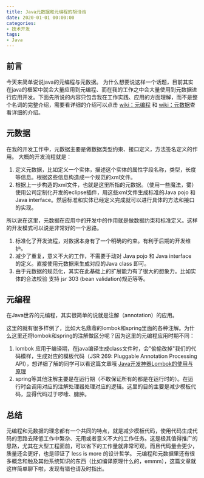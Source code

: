 ```yaml
---
title: Java元数据和元编程的胡诌诌
date: 2020-01-01 00:00:00
categories: 
- 技术开发
tags:
- Java
---
```



## 前言

今天来简单说说java的元编程与元数据。 为什么想要说这样一个话题，目前其实在java的框架中就会大量应用到元编程、而在我的工作之中会大量使用到元数据进行应用开发。下面先所说的内容只包含我在工作实践、应用的方面理解，而不是整个名词的完整介绍，需要看详细的介绍可以点击 [wiki：元编程](https://zh.wikipedia.org/wiki/%E5%85%83%E7%BC%96%E7%A8%8B) 和 [wiki：元数据](https://zh.wikipedia.org/wiki/%E5%85%83%E6%95%B0%E6%8D%AE)查看详细的介绍。

## 元数据

在我的开发工作中，元数据主要是做数据类型约束、接口定义，方法签名定义的作用。 大概的开发流程就是：

 1. 定义元数据，比如定义一个实体，描述这个实体的属性字段名称，类型，长度等信息。根据这些信息构造成一个规范的xml文件。
 2. 根据上一步构造的xml文件，也就是这里所指的元数据。（使用一些魔法，雾）使用公司定制化开发的eclipse插件，用这些xml文件生成标准的Java pojo 和 Java interface。然后标准和实体已经定义完成就可以进行具体的方法和接口的实现。

所以说在这里，元数据在应用中的开发中的作用就是做数据约束和标准定义。这样的开发模式可以说是非常好的一个思路。

1. 标准化了开发流程，对数据本身有了一个明确的约束。有利于后期的开发维护。
2. 减少了重复，意义不大的工作，不需要手动对 Java pojo 和 Java interface 的定义。直接使用元数据来生成对应的Java class 即可。
3. 由于元数据的规范化，其实在此基础上的扩展能力有了很大的想象力。比如实体的合法校验 支持 jsr 303 (bean validation)规范等等。

## 元编程

在Java世界的元编程，其实很简单的说就是注解（annotation）的应用。

这里的就有很多样例了，比如大名鼎鼎的lombok和spring里面的各种注解。为什么这里还将lombok和spring的注解做区分呢？因为这里的元编程应用时期不同：

1. lombok 应用于编译期，在java编译生成class文件时，会"偷偷改掉"我们的代码模样，生成对应的模板代码（JSR 269: Pluggable Annotation Processing API），想详细了解的同学可以看这篇文章哦 [Java开发神器Lombok的使用与原理](http://blog.didispace.com/java-lombok-how-to-use/)
2. spring等其他注解主要是在运行期（不敢保证所有的都是在运行时的）。在运行时会调用对应的注解处理器处理对应的逻辑。这里的目的主要是减少模板代码，显得代码过于啰嗦、臃肿。

## 总结

元编程和元数据的理念都有一个共同的特点，就是减少模板代码，使用代码生成代码的思路去降低工作中繁杂、无用或者意义不大的工作任务。这是极其值得推广的思路，尤其在大型工程面前，可以省下的工作量就非常可观，而且代码量会更少，质量还会更好，也是印证了 less is more 的设计哲学。
元编程和元数据里还有很多概念和触及其他系统知识的东西（比如编译原理什么的，emmm），这篇文章就这样简单聊下啦，发现有错也请及时指出。
